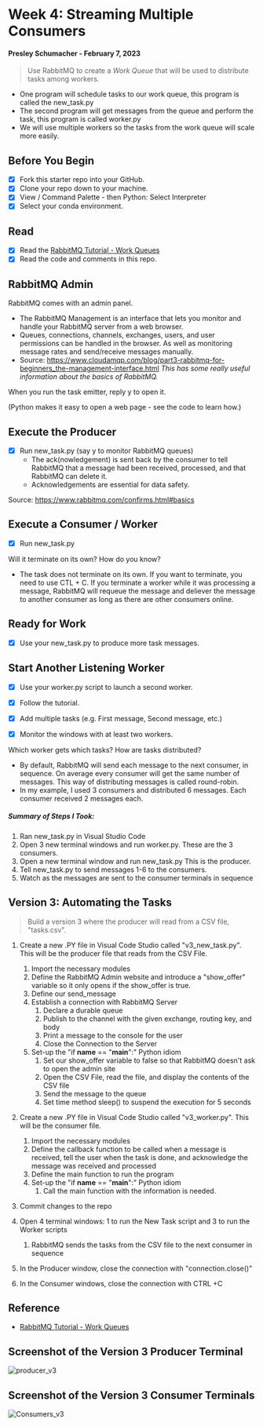# Week 4: Streaming Multiple Consumers
#### Presley Schumacher - February 7, 2023

> Use RabbitMQ to create a _Work Queue_ that will be used to distribute tasks among workers.

* One program will schedule tasks to our work queue, this program is called the new_task.py
* The second program will get messages from the queue and perform the task, this program is called worker.py
* We will use multiple workers so the tasks from the work queue will scale more easily.

## Before You Begin

- [x] Fork this starter repo into your GitHub.
- [x] Clone your repo down to your machine.
- [x] View / Command Palette - then Python: Select Interpreter
- [x] Select your conda environment. 

## Read

- [x] Read the [RabbitMQ Tutorial - Work Queues](https://www.rabbitmq.com/tutorials/tutorial-two-python.html)
- [x] Read the code and comments in this repo.

## RabbitMQ Admin 

RabbitMQ comes with an admin panel.
* The RabbitMQ Management is an interface that lets you monitor and handle your RabbitMQ server from a web browser.
* Queues, connections, channels, exchanges, users, and user permissions can be handled in the browser. As well as monitoring message rates and send/receive messages manually.
* Source: https://www.cloudamqp.com/blog/part3-rabbitmq-for-beginners_the-management-interface.html _This has some really useful information about the basics of RabbitMQ._

When you run the task emitter, reply y to open it. 

(Python makes it easy to open a web page - see the code to learn how.)

## Execute the Producer

- [x] Run new_task.py (say y to monitor RabbitMQ queues)
  * The ack(nowledgement) is sent back by the consumer to tell RabbitMQ that a message had been     received, processed, and that RabbitMQ can delete it.
  * Acknowledgements are essential for data safety.

Source: https://www.rabbitmq.com/confirms.html#basics

## Execute a Consumer / Worker

- [x] Run new_task.py

Will it terminate on its own? How do you know? 
  * The task does not terminate on its own. If you want to terminate, you need to use CTL + C. If you terminate a worker while it was processing a message, RabbitMQ will requeue the message and deliever the message to another consumer as long as there are other consumers online.

## Ready for Work

- [x] Use your new_task.py to produce more task messages.

## Start Another Listening Worker 

- [x] Use your worker.py script to launch a second worker. 

- [x] Follow the tutorial. 
- [x] Add multiple tasks (e.g. First message, Second message, etc.)
- [x] Monitor the windows with at least two workers. 

Which worker gets which tasks? How are tasks distributed? 
  * By default, RabbitMQ will send each message to the next consumer, in sequence. On average every consumer will get the same number of messages. This way of distributing messages is called round-robin. 
  * In my example, I used 3 consumers and distributed 6 messages. Each consumer received 2 messages each.

##### Summary of Steps I Took:
1. Ran new_task.py in Visual Studio Code
2. Open 3 new terminal windows and run worker.py. These are the 3 consumers.
4. Open a new terminal window and run new_task.py This is the producer.
6. Tell new_task.py to send messages 1-6 to the consumers.
7. Watch as the messages are sent to the consumer terminals in sequence

## Version 3: Automating the Tasks
> Build a version 3 where the producer will read from a CSV file, "tasks.csv".
1. Create a new .PY file in Visual Code Studio called "v3_new_task.py". This will be the producer file that reads from the CSV File.
    1. Import the necessary modules
    1. Define the RabbitMQ Admin website and introduce a "show_offer" variable so it only opens if the show_offer is true.
    1. Define our send_message
    1. Establish a connection with RabbitMQ Server
        1. Declare a durable queue
        1. Publish to the channel with the given exchange, routing key, and body
        1. Print a message to the console for the user
        1. Close the Connection to the Server
    1. Set-up the "if __name__ == "__main__":" Python idiom
        1. Set our show_offer variable to false so that RabbitMQ doesn't ask to open the admin site
        1. Open the CSV File, read the file, and display the contents of the CSV file
        1. Send the message to the queue
        1. Set time method sleep() to suspend the execution for 5 seconds
    
2. Create a new .PY file in Visual Code Studio called "v3_worker.py". This will be the consumer file.
    1. Import the necessary modules
    1. Define the callback function to be called when a message is received, tell the user when the task is done, and acknowledge the message was received and processed
    1. Define the main function to run the program
    1. Set-up the "if __name__ == "__main__":" Python idiom
        1. Call the main function with the information is needed.
 3. Commit changes to the repo
 4. Open 4 terminal windows: 1 to run the New Task script and 3 to run the Worker scripts
    1. RabbitMQ sends the tasks from the CSV file to the next consumer in sequence
 5. In the Producer window, close the connection with "connection.close()"
 6. In the Consumer windows, close the connection with CTRL +C


## Reference

- [RabbitMQ Tutorial - Work Queues](https://www.rabbitmq.com/tutorials/tutorial-two-python.html)


## Screenshot of the Version 3 Producer Terminal

![producer_v3](https://user-images.githubusercontent.com/105391626/217412365-8a5d9b84-58a9-478c-a071-a0eb2ef00ae2.png)


## Screenshot of the Version 3 Consumer Terminals

![Consumers_v3](https://user-images.githubusercontent.com/105391626/217412379-48b39278-f252-462f-9673-4dc0384a7f0b.png)

